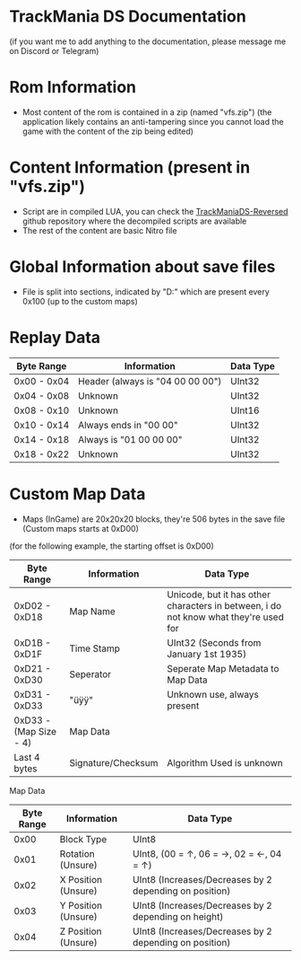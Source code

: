 # TrackMania DS Documentation
(if you want me to add anything to the documentation, please message me on Discord or Telegram)

# Rom Information
   - Most content of the rom is contained in a zip (named "vfs.zip") (the application likely contains an anti-tampering since you cannot load the game with the content of the zip being edited)

# Content Information (present in "vfs.zip")
   - Script are in compiled LUA, you can check the <a href="https://github.com/miso-xyz/TrackManiaDS-Reversed">TrackManiaDS-Reversed</a> github repository where the decompiled scripts are available
   - The rest of the content are basic Nitro file

# Global Information about save files
   - File is split into sections, indicated by "D:" which are present every 0x100 (up to the custom maps)

# Replay Data
Byte Range | Information | Data Type
------------- | ------------- | -------------
0x00 - 0x04 | Header (always is "04 00 00 00") | UInt32
0x04 - 0x08 | Unknown | UInt32
0x08 - 0x10 | Unknown | UInt16
0x10 - 0x14 | Always ends in "00 00" | UInt32
0x14 - 0x18 | Always is "01 00 00 00" | UInt32
0x18 - 0x22 | Unknown | UInt32

# Custom Map Data
   - Maps (InGame) are 20x20x20 blocks, they're 506 bytes in the save file (Custom maps starts at 0xD00)

(for the following example, the starting offset is 0xD00)

Byte Range | Information | Data Type
------------- | ------------- | -------------
0xD02 - 0xD18 | Map Name | Unicode, but it has other characters in between, i do not know what they're used for
0xD1B - 0xD1F | Time Stamp | UInt32 (Seconds from January 1st 1935)
0xD21 - 0xD30 | Seperator | Seperate Map Metadata to Map Data
0xD31 - 0xD33 | "üÿÿ" | Unknown use, always present
0xD33 - (Map Size - 4) | Map Data
Last 4 bytes | Signature/Checksum | Algorithm Used is unknown

Map Data

Byte Range | Information | Data Type
------------- | ------------- | -------------
0x00 | Block Type | UInt8
0x01 | Rotation (Unsure) | UInt8, (00 = ↑, 06 = →, 02 = ←, 04 = ↑)
0x02 | X Position (Unsure) | UInt8 (Increases/Decreases by 2 depending on position)
0x03 | Y Position (Unsure) | UInt8 (Increases/Decreases by 2 depending on height)
0x04 | Z Position (Unsure) | UInt8 (Increases/Decreases by 2 depending on position)
